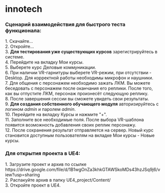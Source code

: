 # innotech
<h3>Сценарий взаимодействия для быстрого теста функционала:</h3>
1. Скачайте...<br>
2. Откройте...<br>
3. <b>Для тестирования уже существующих курсов</b> зарегистрируйтесь в системе.<br>
4. Перейдите на вкладку Мои курсы.<br>
5. Выберете курс Деловые коммуникации.<br>
6. При наличии VR-гарнитуры выберете VR-режим, при отсутствии - Desktop. Для корректной работы необходимы микрофон и наушники.<br>
7. Для общения с персонажем необходимо зажать ЛКМ. Вы можете беседовать с персонажем после оканчания его реплики. После того, как вы отпустите ЛКМ, персонаж произнесёт следующую реплику.<br>
8. После завершения сессии вы сможете увидеть свои результаты.<br>
9. <b>Для создания собственного обучающего модуля</b> авторизируйтесь с логином <i>admin</i> и паролем <i>admin</i>.<br>
10. Перейдите на вкладку Курсы и нажмите "+".<br>
11. Заполните все необходимые поля. После выбора VR-шаблона появится возможность добавления своих реплик персонажу.<br>
12. После сохранения результат отправляется на сервер. Новый курс становится доступным пользователям на вкладке Мои курсы - Новые курсы.

<h3>Для открытия проекта в UE4:</h3>
1. Загрузите проект и архив по ссылке https://drive.google.com/file/d/1B1wgOnZa3khkGTAWSkoMDs43hzJSq9j6/view?usp=sharing<br>
2. Распакуйте архив в папку UE4_project/Content/<br>
3. Откройте проект в UE4.<br>
